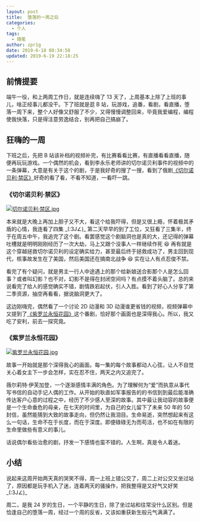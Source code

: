 ```yaml
---
layout: post
title:  堕落的一周之后
categories:
  - 个人
tags:
  - 随笔
author: zpr1g
date: 2019-6-18 08:34:58
updated: 2019-6-19 22:18:25
---
```


## 前情提要

端午一役，和上两周工作日，就是连续嗨了 13 天了，上周基本上除了上班的事儿，啥正经事儿都没干。下了班就是逛 B 站，玩游戏，追番，看剧，看直播，堕落一周下来，整个人好像又舒服了不少，又得慢慢调整回来，毕竟我爱编程，编程使我快落，只是得注意劳逸结合，别再把自己搞崩了。

<!-- more -->

## 狂嗨的一周

下班之后，先把 B 站该补档的视频补完，有比赛看看比赛，有直播看看直播，随便再玩玩游戏。一个偶然的机会，看到李永乐老师讲的切尔诺贝利事件的视频中的一条弹幕，大意是有关于这个的剧，于是我好奇的搜了一搜，看到了俄剧[《切尔诺贝利·禁区》](https://www.bilibili.com/bangumi/media/md101092)好奇的看了看，不看不知道，一看吓一跳。

### 《切尔诺贝利·禁区》

[![切尔诺贝利·禁区.jpg](https://i.loli.net/2019/06/19/5d0a393363fa692911.jpg)](https://www.bilibili.com/bangumi/media/md101092)

本来就是大晚上再加上胆子又不大，看这个给我吓得，但是又很上瘾，怀着极其矛盾的心情，我连看了四集 \_(:3J∠)\_ 第二天早早的到了工位，又狂看了三集半，终于在周五中午，我追完了这个剧。看罢感觉这个剧脑洞也是真的大，还记得的弹幕吐槽就是明明刚刚经历了一次大劫，马上又跟个没事人一样继续作死 :laughing: 再有就是这个穿越拯救切尔诺贝利的设定确实给力，甚至最后终于拯救成功了，男主回到现代，核事故发生在了美国，然后美国还在搞南北战争 :laughing: 实在让人有点忍俊不禁。

看完了有个疑问，就是男主一行人中途遇上的那个给新娘送合影那个人是怎么回事？或者叫幻影？也不对，幻影不是得在封闭空间吗？有点摸不着头脑了。总的来说看完了给人的感觉确实不错，剧情跌宕起伏，引人入胜。看到了好心人分享了第二季资源，抽空再看看，据说脑洞更大了。

这边刚嗨完，偶然看了一个讨论 2D 动漫和 3D 动漫谁更省钱的视频，视频弹幕中又提到了[《紫罗兰永恒花园》](https://www.bilibili.com/bangumi/media/md8892)这个番剧，恰好那个画面也是深得我心。所以，我又吃了安利，前去一探究竟。

### 《紫罗兰永恒花园》

[![紫罗兰永恒花园.jpg](https://i.loli.net/2019/06/19/5d0a39328684d44164.jpg)](https://www.bilibili.com/bangumi/media/md8892)

故事一开始就是那个深得我心的画面。每一集的每个故事都动人心弦，让人不自觉关心着女主下一步会怎样，实在忍不住，两天之内又追完了。

薇尔莉特·伊芙加登，一个逐渐感情丰满的角色。为了理解何为“爱”而执意从事代写书信的自动手记人偶的工作。从开始的耿直如军事报告的的书信到到最后能准确传达客户心意的过程之中，经历了不少感人至深的故事。其中最让我动容的故事便是一个生命垂危的母亲，在七天的时间里，为自己的女儿留下了未来 50 年的 50 封信，虽然能猜到大致的故事走向，但仍然让我泪目。生命易逝，突然想起来有这么一句话，生命不在于长度，而在于深度。即便碌碌无为而苟活，也不如在有限的生命里做些有意义的事儿。

话说偶尔看些治愈的剧，抒发一下感情也蛮不错的。人生啊，真是令人着迷。

## 小结

说起来这周开始两天真的哭笑不得，周一上班上错公交了，周二上对公交又坐过站了，原因都是玩手机入了迷，连着两天的骚操作，把我整得是又好气又好笑 \_(:3J∠)\_

周二，是我 24 岁的生日，一个平静的生日，除了坐过站和往常没什么区别。但是恰逢自己的堕落一周，经过一个周的反省，又该如重获新生般元气满满了。
